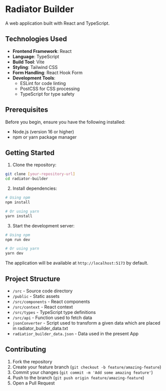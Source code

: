 # Radiator Builder

A web application built with React and TypeScript.

## Technologies Used

- **Frontend Framework**: React
- **Language**: TypeScript
- **Build Tool**: Vite
- **Styling**: Tailwind CSS
- **Form Handling**: React Hook Form
- **Development Tools**:
  - ESLint for code linting
  - PostCSS for CSS processing
  - TypeScript for type safety

## Prerequisites

Before you begin, ensure you have the following installed:
- Node.js (version 16 or higher)
- npm or yarn package manager

## Getting Started

1. Clone the repository:
```bash
git clone [your-repository-url]
cd radiator-builder
```

2. Install dependencies:
```bash
# Using npm
npm install

# Or using yarn
yarn install
```

3. Start the development server:
```bash
# Using npm
npm run dev

# Or using yarn
yarn dev
```

The application will be available at `http://localhost:5173` by default.

## Project Structure

- `/src` - Source code directory
- `/public` - Static assets
- `/src/components` - React components
- `/src/context` - React context
- `/src/types` - TypeScript type definitions
- `/src/api` - Function used to fetch data
- `jsonConverter` - Script used to transform a given data which are placed in radiator_builder_data.txt
- `radiatior_builder_data.json` - Data used in the present App

## Contributing

1. Fork the repository
2. Create your feature branch (`git checkout -b feature/amazing-feature`)
3. Commit your changes (`git commit -m 'Add some amazing feature'`)
4. Push to the branch (`git push origin feature/amazing-feature`)
5. Open a Pull Request

